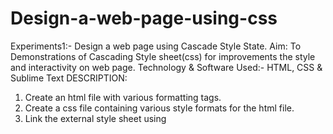 # Design-a-web-page-using-css

Experiments1:- Design a web page using Cascade Style State.
Aim: 
To Demonstrations of Cascading Style sheet(css) for improvements  the style and interactivity on web page.
Technology & Software Used:- HTML, CSS & Sublime Text
DESCRIPTION:  
1.	Create an html file with various formatting tags. 
2.	Create a css file containing various style formats for the html file. 
3.	Link the external style sheet using <script> tag in html file. 
4.	Check the browser support for the display of content. 
5.	Open the html file in a browser. 
 
How style sheet work on Document Object Model(DOM) 
 
  
 
 
 
 
 
 
 
PROGRAM:  
 
webpage.html 
<html> 
<head> 
 
<title>Media</title> 
 
<link href=" style.css" rel="stylesheet" type="text/css"> 
 
</head> 
 
<body> 
 
<h1> SRM INSTITUTE OF SCIENCE AND TECHNOLOGY, NCR Campus</h1> 
 
<h2> SRM IST, Delhi NCR Campus</h2>  
 
<div class="media-form"> 
 
<video class="video" controls> 
 
<source src="Hang.mp4" type="video/mp4"> 
 
Your browser does not support the video tag. 
 
</video> 
 
<audio controls> 
 
<source src="Prologue.mp3" type="audio/mpeg"> 
 
Your browser does not support the audio element. 
 
</audio> 
 
</div> 
 
</body> 
 
</html> 
 	 
style.css 
 
 
.media-form 
{ 
  max-width: 360px;   padding: 8% 0 0;   margin:auto; 
} body { 
  background: #110033; 
} 
.video { 
  width: 100%; 
} 
#header h1 a { color: #371212; text-decoration: none; font-weight: 100; letter-spacing: -2px; } a { text-decoration: none; color: #000000; } 
 
Output: 
 
 
 
 
 
 Project download link:-
https://github.com/abhimanyu1214/Design-a-web-page-using-css

 
 
 
 
 
Conclusion: 
Thus the Demonstrations of Cascading Style sheet(css) for improvements  the style and Layout Management on web page are displayed in web browser  and tested  successfully  








Result:- All Code are Executed Successfully.

